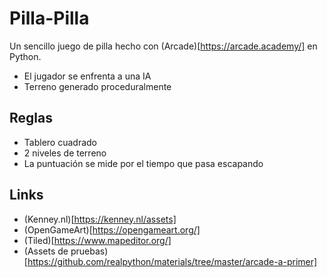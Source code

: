 # Pilla-Pilla

Un sencillo juego de pilla hecho con (Arcade)[https://arcade.academy/] en Python.

+ El jugador se enfrenta a una IA
+ Terreno generado proceduralmente

## Reglas
+ Tablero cuadrado
+ 2 niveles de terreno
+ La puntuación se mide por el tiempo que pasa escapando

## Links

+ (Kenney.nl)[https://kenney.nl/assets]
+ (OpenGameArt)[https://opengameart.org/]
+ (Tiled)[https://www.mapeditor.org/]
+ (Assets de pruebas)[https://github.com/realpython/materials/tree/master/arcade-a-primer]
